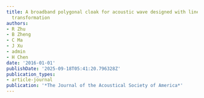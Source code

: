 ```yaml
---
title: A broadband polygonal cloak for acoustic wave designed with linear coordinate
  transformation
authors:
- R Zhu
- B Zheng
- C Ma
- J Xu
- admin
- H Chen
date: '2016-01-01'
publishDate: '2025-09-18T05:41:20.796328Z'
publication_types:
- article-journal
publication: '*The Journal of the Acoustical Society of America*'
---
```

